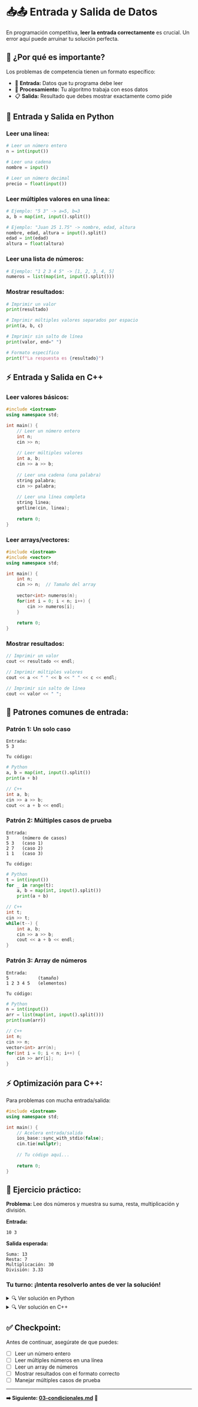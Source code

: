 # 📥📤 Entrada y Salida de Datos

En programación competitiva, **leer la entrada correctamente** es crucial. Un error aquí puede arruinar tu solución perfecta.

## 🎯 **¿Por qué es importante?**

Los problemas de competencia tienen un formato específico:
- 📄 **Entrada:** Datos que tu programa debe leer
- 🧮 **Procesamiento:** Tu algoritmo trabaja con esos datos  
- 📋 **Salida:** Resultado que debes mostrar exactamente como pide

## 🐍 **Entrada y Salida en Python**

### **Leer una línea:**
```python
# Leer un número entero
n = int(input())

# Leer una cadena
nombre = input()

# Leer un número decimal
precio = float(input())
```

### **Leer múltiples valores en una línea:**
```python
# Ejemplo: "5 3" -> a=5, b=3
a, b = map(int, input().split())

# Ejemplo: "Juan 25 1.75" -> nombre, edad, altura
nombre, edad, altura = input().split()
edad = int(edad)
altura = float(altura)
```

### **Leer una lista de números:**
```python
# Ejemplo: "1 2 3 4 5" -> [1, 2, 3, 4, 5]
numeros = list(map(int, input().split()))
```

### **Mostrar resultados:**
```python
# Imprimir un valor
print(resultado)

# Imprimir múltiples valores separados por espacio
print(a, b, c)

# Imprimir sin salto de línea
print(valor, end=" ")

# Formato específico
print(f"La respuesta es {resultado}")
```

## ⚡ **Entrada y Salida en C++**

### **Leer valores básicos:**
```cpp
#include <iostream>
using namespace std;

int main() {
    // Leer un número entero
    int n;
    cin >> n;
    
    // Leer múltiples valores
    int a, b;
    cin >> a >> b;
    
    // Leer una cadena (una palabra)
    string palabra;
    cin >> palabra;
    
    // Leer una línea completa
    string linea;
    getline(cin, linea);
    
    return 0;
}
```

### **Leer arrays/vectores:**
```cpp
#include <iostream>
#include <vector>
using namespace std;

int main() {
    int n;
    cin >> n;  // Tamaño del array
    
    vector<int> numeros(n);
    for(int i = 0; i < n; i++) {
        cin >> numeros[i];
    }
    
    return 0;
}
```

### **Mostrar resultados:**
```cpp
// Imprimir un valor
cout << resultado << endl;

// Imprimir múltiples valores
cout << a << " " << b << " " << c << endl;

// Imprimir sin salto de línea
cout << valor << " ";
```

## 📝 **Patrones comunes de entrada:**

### **Patrón 1: Un solo caso**
```
Entrada:
5 3

Tu código:
```
```python
# Python
a, b = map(int, input().split())
print(a + b)
```
```cpp
// C++
int a, b;
cin >> a >> b;
cout << a + b << endl;
```

### **Patrón 2: Múltiples casos de prueba**
```
Entrada:
3     (número de casos)
5 3   (caso 1)
2 7   (caso 2)  
1 1   (caso 3)

Tu código:
```
```python
# Python
t = int(input())
for _ in range(t):
    a, b = map(int, input().split())
    print(a + b)
```
```cpp
// C++
int t;
cin >> t;
while(t--) {
    int a, b;
    cin >> a >> b;
    cout << a + b << endl;
}
```

### **Patrón 3: Array de números**
```
Entrada:
5           (tamaño)
1 2 3 4 5   (elementos)

Tu código:
```
```python
# Python
n = int(input())
arr = list(map(int, input().split()))
print(sum(arr))
```
```cpp
// C++
int n;
cin >> n;
vector<int> arr(n);
for(int i = 0; i < n; i++) {
    cin >> arr[i];
}
```

## ⚡ **Optimización para C++:**

Para problemas con mucha entrada/salida:
```cpp
#include <iostream>
using namespace std;

int main() {
    // Acelera entrada/salida
    ios_base::sync_with_stdio(false);
    cin.tie(nullptr);
    
    // Tu código aquí...
    
    return 0;
}
```

## 🧪 **Ejercicio práctico:**

**Problema:** Lee dos números y muestra su suma, resta, multiplicación y división.

**Entrada:**
```
10 3
```

**Salida esperada:**
```
Suma: 13
Resta: 7
Multiplicación: 30
División: 3.33
```

### **Tu turno:** ¡Intenta resolverlo antes de ver la solución!

<details>
<summary>🔍 Ver solución en Python</summary>

```python
a, b = map(int, input().split())
print(f"Suma: {a + b}")
print(f"Resta: {a - b}")
print(f"Multiplicación: {a * b}")
print(f"División: {a / b:.2f}")
```
</details>

<details>
<summary>🔍 Ver solución en C++</summary>

```cpp
#include <iostream>
#include <iomanip>
using namespace std;

int main() {
    int a, b;
    cin >> a >> b;
    
    cout << "Suma: " << a + b << endl;
    cout << "Resta: " << a - b << endl;
    cout << "Multiplicación: " << a * b << endl;
    cout << "División: " << fixed << setprecision(2) << (double)a / b << endl;
    
    return 0;
}
```
</details>

## ✅ **Checkpoint:**
Antes de continuar, asegúrate de que puedes:
- [ ] Leer un número entero
- [ ] Leer múltiples números en una línea
- [ ] Leer un array de números
- [ ] Mostrar resultados con el formato correcto
- [ ] Manejar múltiples casos de prueba

---

**➡️ Siguiente: [03-condicionales.md](03-condicionales.md)** 🔀

